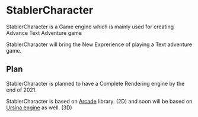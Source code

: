 # StablerCharacter
 StablerCharacter is a Game engine which is mainly used for creating Advance Text Adventure game

StablerCharacter will bring the New Exprerience of playing a Text adventure game.

## Plan
StablerCharacter is planned to have a Complete Rendering engine by the end of 2021.

StablerCharacter is based on [Arcade](https://arcade.academy/) library. (2D) and soon will be based on [Ursina engine](https://www.ursinaengine.org/) as well. (3D)
